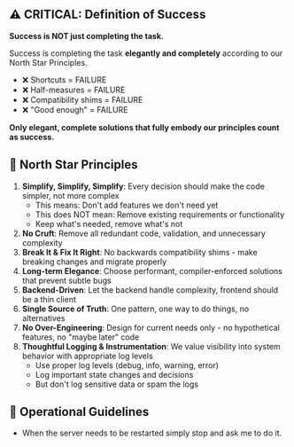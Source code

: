 ## ⚠️ CRITICAL: Definition of Success

**Success is NOT just completing the task.**

Success is completing the task **elegantly and completely** according to our North Star Principles. 

- ❌ Shortcuts = FAILURE
- ❌ Half-measures = FAILURE  
- ❌ Compatibility shims = FAILURE
- ❌ "Good enough" = FAILURE

**Only elegant, complete solutions that fully embody our principles count as success.**

## 🌟 North Star Principles

1. **Simplify, Simplify, Simplify**: Every decision should make the code simpler, not more complex
   - This means: Don't add features we don't need yet
   - This does NOT mean: Remove existing requirements or functionality
   - Keep what's needed, remove what's not
2. **No Cruft**: Remove all redundant code, validation, and unnecessary complexity
3. **Break It & Fix It Right**: No backwards compatibility shims - make breaking changes and migrate properly
4. **Long-term Elegance**: Choose performant, compiler-enforced solutions that prevent subtle bugs
5. **Backend-Driven**: Let the backend handle complexity, frontend should be a thin client
6. **Single Source of Truth**: One pattern, one way to do things, no alternatives
7. **No Over-Engineering**: Design for current needs only - no hypothetical features, no "maybe later" code
8. **Thoughtful Logging & Instrumentation**: We value visibility into system behavior with appropriate log levels
   - Use proper log levels (debug, info, warning, error)
   - Log important state changes and decisions
   - But don't log sensitive data or spam the logs

## 🤖 Operational Guidelines

- When the server needs to be restarted simply stop and ask me to do it.